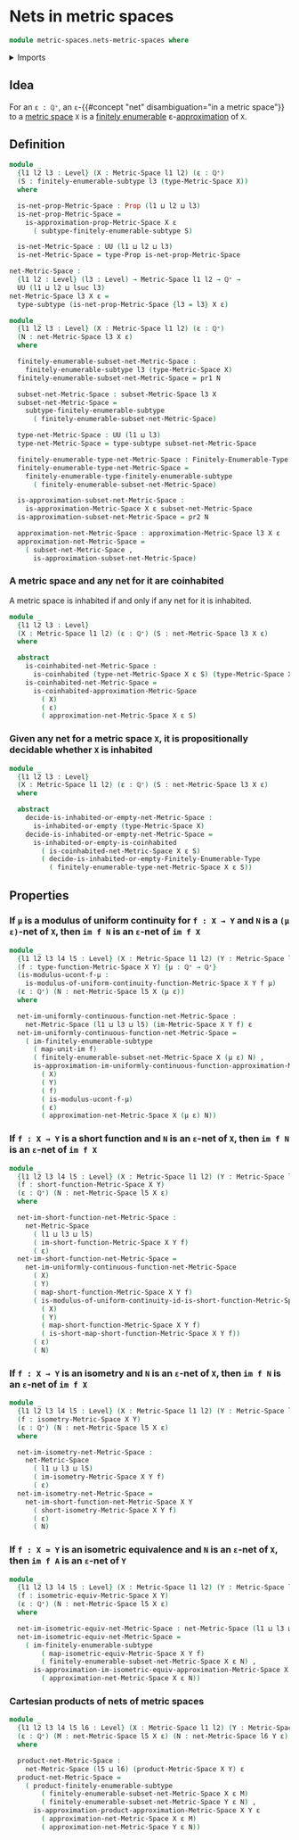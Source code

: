 # Nets in metric spaces

```agda
module metric-spaces.nets-metric-spaces where
```

<details><summary>Imports</summary>

```agda
open import elementary-number-theory.positive-rational-numbers

open import foundation.coinhabited-pairs-of-types
open import foundation.dependent-pair-types
open import foundation.images
open import foundation.inhabited-types
open import foundation.propositions
open import foundation.subtypes
open import foundation.universe-levels

open import logic.propositionally-decidable-types

open import metric-spaces.approximations-metric-spaces
open import metric-spaces.cartesian-products-metric-spaces
open import metric-spaces.equality-of-metric-spaces
open import metric-spaces.functions-metric-spaces
open import metric-spaces.images-isometries-metric-spaces
open import metric-spaces.images-metric-spaces
open import metric-spaces.images-short-functions-metric-spaces
open import metric-spaces.isometries-metric-spaces
open import metric-spaces.metric-spaces
open import metric-spaces.modulated-uniformly-continuous-functions-metric-spaces
open import metric-spaces.short-functions-metric-spaces
open import metric-spaces.subspaces-metric-spaces
open import metric-spaces.uniformly-continuous-functions-metric-spaces

open import univalent-combinatorics.finitely-enumerable-subtypes
open import univalent-combinatorics.finitely-enumerable-types
open import univalent-combinatorics.inhabited-finitely-enumerable-subtypes
open import univalent-combinatorics.inhabited-finitely-enumerable-types
```

</details>

## Idea

For an `ε : ℚ⁺`, an `ε`-{{#concept "net" disambiguation="in a metric space"}} to
a [metric space](metric-spaces.metric-spaces.md) `X` is a
[finitely enumerable](univalent-combinatorics.finitely-enumerable-subtypes.md)
ε-[approximation](metric-spaces.approximations-metric-spaces.md) of `X`.

## Definition

```agda
module _
  {l1 l2 l3 : Level} (X : Metric-Space l1 l2) (ε : ℚ⁺)
  (S : finitely-enumerable-subtype l3 (type-Metric-Space X))
  where

  is-net-prop-Metric-Space : Prop (l1 ⊔ l2 ⊔ l3)
  is-net-prop-Metric-Space =
    is-approximation-prop-Metric-Space X ε
      ( subtype-finitely-enumerable-subtype S)

  is-net-Metric-Space : UU (l1 ⊔ l2 ⊔ l3)
  is-net-Metric-Space = type-Prop is-net-prop-Metric-Space

net-Metric-Space :
  {l1 l2 : Level} (l3 : Level) → Metric-Space l1 l2 → ℚ⁺ →
  UU (l1 ⊔ l2 ⊔ lsuc l3)
net-Metric-Space l3 X ε =
  type-subtype (is-net-prop-Metric-Space {l3 = l3} X ε)

module _
  {l1 l2 l3 : Level} (X : Metric-Space l1 l2) (ε : ℚ⁺)
  (N : net-Metric-Space l3 X ε)
  where

  finitely-enumerable-subset-net-Metric-Space :
    finitely-enumerable-subtype l3 (type-Metric-Space X)
  finitely-enumerable-subset-net-Metric-Space = pr1 N

  subset-net-Metric-Space : subset-Metric-Space l3 X
  subset-net-Metric-Space =
    subtype-finitely-enumerable-subtype
      ( finitely-enumerable-subset-net-Metric-Space)

  type-net-Metric-Space : UU (l1 ⊔ l3)
  type-net-Metric-Space = type-subtype subset-net-Metric-Space

  finitely-enumerable-type-net-Metric-Space : Finitely-Enumerable-Type (l1 ⊔ l3)
  finitely-enumerable-type-net-Metric-Space =
    finitely-enumerable-type-finitely-enumerable-subtype
      ( finitely-enumerable-subset-net-Metric-Space)

  is-approximation-subset-net-Metric-Space :
    is-approximation-Metric-Space X ε subset-net-Metric-Space
  is-approximation-subset-net-Metric-Space = pr2 N

  approximation-net-Metric-Space : approximation-Metric-Space l3 X ε
  approximation-net-Metric-Space =
    ( subset-net-Metric-Space ,
      is-approximation-subset-net-Metric-Space)
```

### A metric space and any net for it are coinhabited

A metric space is inhabited if and only if any net for it is inhabited.

```agda
module _
  {l1 l2 l3 : Level}
  (X : Metric-Space l1 l2) (ε : ℚ⁺) (S : net-Metric-Space l3 X ε)
  where

  abstract
    is-coinhabited-net-Metric-Space :
      is-coinhabited (type-net-Metric-Space X ε S) (type-Metric-Space X)
    is-coinhabited-net-Metric-Space =
      is-coinhabited-approximation-Metric-Space
        ( X)
        ( ε)
        ( approximation-net-Metric-Space X ε S)
```

### Given any net for a metric space `X`, it is propositionally decidable whether `X` is inhabited

```agda
module _
  {l1 l2 l3 : Level}
  (X : Metric-Space l1 l2) (ε : ℚ⁺) (S : net-Metric-Space l3 X ε)
  where

  abstract
    decide-is-inhabited-or-empty-net-Metric-Space :
      is-inhabited-or-empty (type-Metric-Space X)
    decide-is-inhabited-or-empty-net-Metric-Space =
      is-inhabited-or-empty-is-coinhabited
        ( is-coinhabited-net-Metric-Space X ε S)
        ( decide-is-inhabited-or-empty-Finitely-Enumerable-Type
          ( finitely-enumerable-type-net-Metric-Space X ε S))
```

## Properties

### If `μ` is a modulus of uniform continuity for `f : X → Y` and `N` is a `(μ ε)`-net of `X`, then `im f N` is an `ε`-net of `im f X`

```agda
module _
  {l1 l2 l3 l4 l5 : Level} (X : Metric-Space l1 l2) (Y : Metric-Space l3 l4)
  (f : type-function-Metric-Space X Y) {μ : ℚ⁺ → ℚ⁺}
  (is-modulus-ucont-f-μ :
    is-modulus-of-uniform-continuity-function-Metric-Space X Y f μ)
  (ε : ℚ⁺) (N : net-Metric-Space l5 X (μ ε))
  where

  net-im-uniformly-continuous-function-net-Metric-Space :
    net-Metric-Space (l1 ⊔ l3 ⊔ l5) (im-Metric-Space X Y f) ε
  net-im-uniformly-continuous-function-net-Metric-Space =
    ( im-finitely-enumerable-subtype
      ( map-unit-im f)
      ( finitely-enumerable-subset-net-Metric-Space X (μ ε) N) ,
      is-approximation-im-uniformly-continuous-function-approximation-Metric-Space
        ( X)
        ( Y)
        ( f)
        ( is-modulus-ucont-f-μ)
        ( ε)
        ( approximation-net-Metric-Space X (μ ε) N))
```

### If `f : X → Y` is a short function and `N` is an `ε`-net of `X`, then `im f N` is an `ε`-net of `im f X`

```agda
module _
  {l1 l2 l3 l4 l5 : Level} (X : Metric-Space l1 l2) (Y : Metric-Space l3 l4)
  (f : short-function-Metric-Space X Y)
  (ε : ℚ⁺) (N : net-Metric-Space l5 X ε)
  where

  net-im-short-function-net-Metric-Space :
    net-Metric-Space
      ( l1 ⊔ l3 ⊔ l5)
      ( im-short-function-Metric-Space X Y f)
      ( ε)
  net-im-short-function-net-Metric-Space =
    net-im-uniformly-continuous-function-net-Metric-Space
      ( X)
      ( Y)
      ( map-short-function-Metric-Space X Y f)
      ( is-modulus-of-uniform-continuity-id-is-short-function-Metric-Space
        ( X)
        ( Y)
        ( map-short-function-Metric-Space X Y f)
        ( is-short-map-short-function-Metric-Space X Y f))
      ( ε)
      ( N)
```

### If `f : X → Y` is an isometry and `N` is an `ε`-net of `X`, then `im f N` is an `ε`-net of `im f X`

```agda
module _
  {l1 l2 l3 l4 l5 : Level} (X : Metric-Space l1 l2) (Y : Metric-Space l3 l4)
  (f : isometry-Metric-Space X Y)
  (ε : ℚ⁺) (N : net-Metric-Space l5 X ε)
  where

  net-im-isometry-net-Metric-Space :
    net-Metric-Space
      ( l1 ⊔ l3 ⊔ l5)
      ( im-isometry-Metric-Space X Y f)
      ( ε)
  net-im-isometry-net-Metric-Space =
    net-im-short-function-net-Metric-Space X Y
      ( short-isometry-Metric-Space X Y f)
      ( ε)
      ( N)
```

### If `f : X ≃ Y` is an isometric equivalence and `N` is an `ε`-net of `X`, then `im f A` is an `ε`-net of `Y`

```agda
module _
  {l1 l2 l3 l4 l5 : Level} (X : Metric-Space l1 l2) (Y : Metric-Space l3 l4)
  (f : isometric-equiv-Metric-Space X Y)
  (ε : ℚ⁺) (N : net-Metric-Space l5 X ε)
  where

  net-im-isometric-equiv-net-Metric-Space : net-Metric-Space (l1 ⊔ l3 ⊔ l5) Y ε
  net-im-isometric-equiv-net-Metric-Space =
    ( im-finitely-enumerable-subtype
        ( map-isometric-equiv-Metric-Space X Y f)
        ( finitely-enumerable-subset-net-Metric-Space X ε N) ,
      is-approximation-im-isometric-equiv-approximation-Metric-Space X Y f ε
        ( approximation-net-Metric-Space X ε N))
```

### Cartesian products of nets of metric spaces

```agda
module _
  {l1 l2 l3 l4 l5 l6 : Level} (X : Metric-Space l1 l2) (Y : Metric-Space l3 l4)
  (ε : ℚ⁺) (M : net-Metric-Space l5 X ε) (N : net-Metric-Space l6 Y ε)
  where

  product-net-Metric-Space :
    net-Metric-Space (l5 ⊔ l6) (product-Metric-Space X Y) ε
  product-net-Metric-Space =
    ( product-finitely-enumerable-subtype
        ( finitely-enumerable-subset-net-Metric-Space X ε M)
        ( finitely-enumerable-subset-net-Metric-Space Y ε N) ,
      is-approximation-product-approximation-Metric-Space X Y ε
        ( approximation-net-Metric-Space X ε M)
        ( approximation-net-Metric-Space Y ε N))
```
